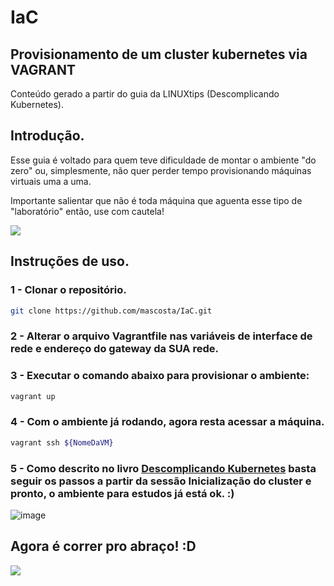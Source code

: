 # IaC
## Provisionamento de um cluster kubernetes via VAGRANT

Conteúdo gerado a partir do guia da LINUXtips (Descomplicando Kubernetes).

## Introdução.

Esse guia é voltado para quem teve dificuldade de montar o ambiente "do zero" ou, simplesmente, não quer perder tempo provisionando máquinas virtuais uma a uma. 

Importante salientar que não é toda máquina que aguenta esse tipo de "laboratório" então, use com cautela!

![](https://giffiles.alphacoders.com/207/207963.gif)

## Instruções de uso.

### 1 - Clonar o repositório.

```bash
git clone https://github.com/mascosta/IaC.git
```

### 2 - Alterar o arquivo **Vagrantfile** nas variáveis de interface de rede e endereço do gateway da **SUA** rede.

### 3 - Executar o comando abaixo para provisionar o ambiente:

```bash
vagrant up
```
### 4 - Com o ambiente já rodando, agora resta acessar a máquina.

```bash
vagrant ssh ${NomeDaVM}
```
### 5 - Como descrito no livro [Descomplicando Kubernetes](https://livro.descomplicandokubernetes.com.br/pt/day_one/descomplicando_kubernetes.html) basta seguir os passos a partir da sessão **Inicialização do cluster** e pronto, o ambiente para estudos já está ok. :)

![image](https://user-images.githubusercontent.com/55152388/164872900-2f0f2365-4621-417b-a3f4-c3d9f88f5938.png)


## Agora é correr pro abraço! :D

![](https://chemnitzer.linux-tage.de/2017/static/img/box/tuxel.gif)
